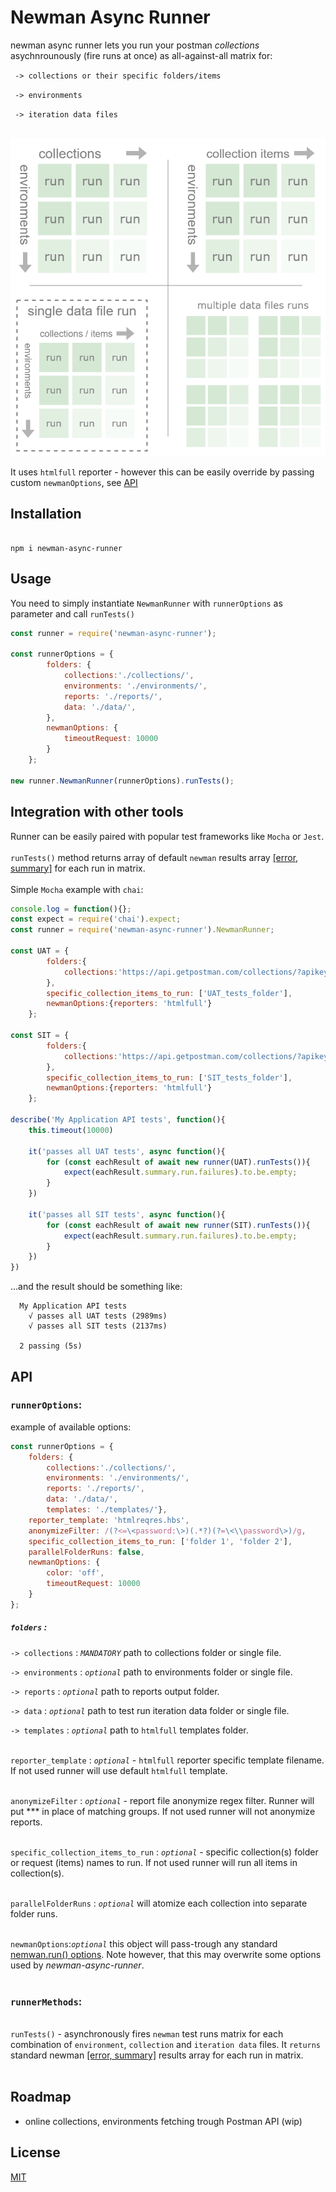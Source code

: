 


# Newman Async Runner

newman async runner lets you run your postman *collections* asychnrounously (fire runs at once) as all-against-all matrix for:<br/>

` -> collections or their specific folders/items`<br/>

` -> environments`<br/>

` -> iteration data files`<br/><br/>

![diagram](https://github.com/dawiddiwad/newman-async-runner/raw/master/resources/doc/diagram.png)

  

It uses `htmlfull` reporter - however this can be easily override by passing custom ```newmanOptions```,  see [API](#api) 

## Installation

```

npm i newman-async-runner

```

  

## Usage

You need to simply instantiate ```NewmanRunner``` with ```runnerOptions``` as parameter and call ```runTests()```  <br/>

```javascript
const runner = require('newman-async-runner');

const runnerOptions = {
		folders: {
			collections:'./collections/',
			environments: './environments/',
			reports: './reports/', 
			data: './data/',
		},
		newmanOptions: {
			timeoutRequest: 10000
		}
	};

new runner.NewmanRunner(runnerOptions).runTests();
```

## Integration with other tools
Runner can be easily paired with popular test frameworks like ```Mocha``` or ```Jest```.<br><br>
```runTests()``` method returns array of default ```newman``` results array [[error, summary]](https://www.npmjs.com/package/newman#newmanruncallbackerror-object--summary-object-) for each run in matrix.<br><br>
Simple ```Mocha``` example with ```chai```:<br>

```javascript
console.log = function(){};
const expect = require('chai').expect;
const runner = require('newman-async-runner').NewmanRunner;

const UAT = {
		folders:{
			collections:'https://api.getpostman.com/collections/?apikey=YOUR_POSTMAN_API_KEY'
		},
		specific_collection_items_to_run: ['UAT_tests_folder'],
		newmanOptions:{reporters: 'htmlfull'}
	};

const SIT = {
		folders:{
			collections:'https://api.getpostman.com/collections/?apikey=YOUR_POSTMAN_API_KEY'
		},
		specific_collection_items_to_run: ['SIT_tests_folder'],
		newmanOptions:{reporters: 'htmlfull'} 
	};

describe('My Application API tests', function(){
	this.timeout(10000)
	
	it('passes all UAT tests', async function(){
		for (const eachResult of await new runner(UAT).runTests()){
			expect(eachResult.summary.run.failures).to.be.empty;
		}
	})

	it('passes all SIT tests', async function(){
		for (const eachResult of await new runner(SIT).runTests()){
			expect(eachResult.summary.run.failures).to.be.empty;
		}
	})
})
```
...and the result should be something like:
```cli
  My Application API tests
    √ passes all UAT tests (2989ms)
    √ passes all SIT tests (2137ms)

  2 passing (5s)
```

  
## API
### ```runnerOptions```:
example of available options:
```javascript
const runnerOptions = {
	folders: {
		collections:'./collections/',
		environments: './environments/',
		reports: './reports/', 
		data: './data/',
		templates: './templates/'},
	reporter_template: 'htmlreqres.hbs',
	anonymizeFilter: /(?<=\<password:\>)(.*?)(?=\<\\password\>)/g,
	specific_collection_items_to_run: ['folder 1', 'folder 2'],
	parallelFolderRuns: false,
	newmanOptions: {
		color: 'off',
		timeoutRequest: 10000
	}
};
```

##### ```folders``` :<br/>

```-> collections``` : *`MANDATORY`* path to collections folder or single file.<br/>

```-> environments``` : *`optional`* path to environments folder or single file.<br/>

```-> reports``` : *`optional`* path to reports output folder.<br/>

```-> data``` : *`optional`* path to test run iteration data folder or single file.<br/>

```-> templates``` : *`optional`* path to `htmlfull` templates folder.<br/><br/>

  
```reporter_template``` : *`optional`* - `htmlfull` reporter specific template filename. If not used runner will use default ```htmlfull``` template.<br/><br/>

  
```anonymizeFilter``` : *`optional`* - report file anonymize regex filter. Runner will put *** in place of matching groups. If not used runner will not anonymize reports.<br/><br/>

  
```specific_collection_items_to_run``` : *`optional`* - specific collection(s) folder or request (items) names to run. If not used runner will run all items in collection(s).<br/><br/>

```parallelFolderRuns``` : *`optional`* will atomize each collection into separate folder runs.<br/><br/>

```newmanOptions```:*`optional`* this object will pass-trough any standard [nemwan.run() options](https://www.npmjs.com/package/newman#api-reference). Note however, that this may overwrite some options used by *newman-async-runner*.<br><br>
 

### ```runnerMethods```:

<br>```runTests()``` - asynchronously fires ```newman``` test runs matrix for each combination of ```environment```, ```collection``` and ```iteration data``` files. It ```returns``` standard newman [[error, summary]](https://www.npmjs.com/package/newman#newmanruncallbackerror-object--summary-object-) results array for each run in matrix.<br><br>

## Roadmap

 - online collections, environments fetching trough Postman API (wip)

  

## License

[MIT](https://raw.githubusercontent.com/dawiddiwad/newman-async-runner/master/LICENSE)
